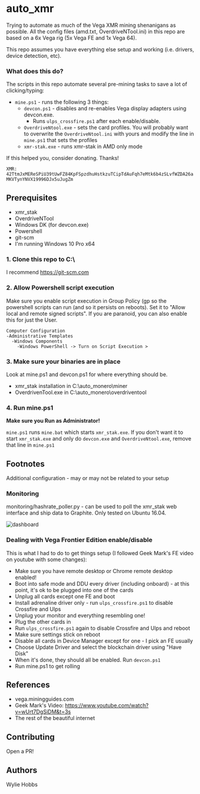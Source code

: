 # auto_xmr
Trying to automate as much of the Vega XMR mining shenanigans as possible. All the config files (amd.txt, OverdriveNTool.ini) in this repo are based on a 6x Vega rig (5x Vega FE and 1x Vega 64).

This repo assumes you have everything else setup and working (i.e. drivers, device detection, etc).

### What does this do?
The scripts in this repo automate several pre-mining tasks to save a lot of clicking/typing:
* `mine.ps1` - runs the following 3 things:
  * `devcon.ps1` - disables and re-enables Vega display adapters using devcon.exe. 
    * Runs `ulps_crossfire.ps1` after each enable/disable.
  * `OverdriveNtool.exe` - sets the card profiles. You will probably want to overwrite the `OverdriveNtool.ini` with yours and modify the line in `mine.ps1` that sets the profiles
  * `xmr-stak.exe` - runs xmr-stak in AMD only mode

If this helped you, consider donating. Thanks!

`XMR: 42TtmJxMEReSPiU39tUwFZ84KpFSpzdhuHstkzuTCipTdAuFqh7eMtk6b4zSLvfWZDA26aMKVTynYNVX19996DJx5uJugZm`

## Prerequisites
* xmr_stak
* OverdriveNTool
* Windows DK (for devcon.exe)
* Powershell
* git-scm
* I'm running Windows 10 Pro x64

### 1. Clone this repo to C:\
I recommend https://git-scm.com 

### 2. Allow Powershell script execution

Make sure you enable script execution in Group Policy (gp so the powershell scripts can run (and so it persists on reboots). Set it to "Allow local and remote signed scripts". If you are paranoid, you can also enable this for just the User.
```
Computer Configuration
-Administrative Templates
  -Windows Components
    -Windows PowerShell -> Turn on Script Execution > 
```

### 3. Make sure your binaries are in place

Look at mine.ps1 and devcon.ps1 for where everything should be.

* xmr_stak installation in C:\auto_monero\miner
* OverdrivenTool.exe in C:\auto_monero\overdriventool

### 4. Run mine.ps1

**Make sure you Run as Administrator!**

`mine.ps1` runs `mine.bat` which starts `xmr_stak.exe`. If you don't want it to start `xmr_stak.exe` and only do `devcon.exe` and `OverdriveNtool.exe`, remove that line in `mine.ps1`

## Footnotes
Additional configuration - may or may not be related to your setup

### Monitoring

monitoring/hashrate_poller.py - can be used to poll the xmr_stak web interface and ship data to Graphite. Only tested on Ubuntu 16.04.

![dashboard](https://i.imgur.com/iFUzzjG.png)

### Dealing with Vega Frontier Edition enable/disable

This is what I had to do to get things setup (I followed Geek Mark's FE video on youtube with some changes):
* Make sure you have remote desktop or Chrome remote desktop enabled!
* Boot into safe mode and DDU every driver (including onboard) - at this point, it's ok to be plugged into one of the cards
* Unplug all cards except one FE and boot
* Install adrenaline driver only - run `ulps_crossfire.ps1` to disable Crossfire and Ulps
* Unplug your monitor and everything resembling one!
* Plug the other cards in
* Run `ulps_crossfire.ps1` again to disable Crossfire and Ulps and reboot
* Make sure settings stick on reboot
* Disable all cards in Device Manager except for one - I pick an FE usually
* Choose Update Driver and select the blockchain driver using "Have Disk"
* When it's done, they should all be enabled. Run `devcon.ps1`
* Run mine.ps1 to get rolling

## References
* vega.miningguides.com
* Geek Mark's Video: https://www.youtube.com/watch?v=wUrt7DgSiDM&t=3s 
* The rest of the beautiful internet

## Contributing

Open a PR!

## Authors
Wylie Hobbs
